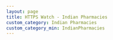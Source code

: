 ```yaml
---
layout: page
title: HTTPS Watch - Indian Pharmacies
custom_category: Indian Pharmacies
custom_category_min: IndianPharmacies
---
```

